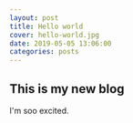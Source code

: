 ```yaml
---
layout: post
title: Hello world
cover: hello-world.jpg
date: 2019-05-05 13:06:00
categories: posts
---
```


## This is my new blog

I'm soo excited.
